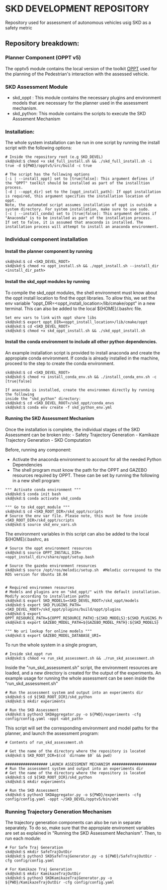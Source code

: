 SKD DEVELOPMENT REPOSITORY
==========================================================================
Repository used for assessment of autonomous vehicles usig SKD as a safety metric


## Repository breakdown:

### Planner Component (OPPT v5)
The opptv5 module contains the local version of the toolkit [OPPT](https://github.com/RDLLab/oppt) used for the planning of the Pedestrian's interaction with the assessed vehicle.

### SKD Assessment Module
- skd_oppt : This module contains the necessary plugins and environment models that are necessary for the
planner used in the assessment mechanism.
- skd_python: This module contains the scripts to execute the SKD Asssement Mechanism

### Installation:
The whole system installation can be run in one script by running the install script with the following options:
```
# Inside the repository root (e.g SKD_DEVEL)
skd@skd:$ chmod +x skd_full_install.sh && ./skd_full_install.sh -i true -d ${PWD}/opptv5/src/build -c true

# The script has the following options
[-i | --install_oppt] set to [true|false]: This argument defines if the "OPPT" toolkit should be installed as part of the installtion process.
[-d | --oppt_dir] set to the [oppt_install_path]: If oppt installation is required, this argument specifies the installation location of oppt. 
Note, the automated script assumes installation of oppt is outside a system directory. For system installation, make sure to use sudo.
[-c | --install_conda] set to [true|false]: This argument defines if "Anaconda" is to be installed as part of the installation process.
If set to false, it is assumed that anaconda is installed. The installation process will attempt to install an anaconda environment.
```

### Individual component installation
#### Install the planner component by running 
```
skd@skd:$ cd <SKD_DEVEL_ROOT>
skd@skd:$ chmod +x oppt_install.sh && ./oppt_install.sh --install_dir <install_dir_path>
```	

#### Install the skd_oppt modules by running

To compile the skd_oppt modules, the shell environment must know about the oppt install location to find the oppt libraries.
To allow this, we set the env variable "oppt_DIR=<oppt_install_location>/lib/cmake/oppt" in a new terminal. 
This can also be added to the local ${HOME}/.bashrc file.	
```
Set env vars to link with oppt share libs
skd@skd:$ export oppt_DIR=<oppt_install_location>/lib/cmake/oppt
skd@skd:$ cd <SKD_DEVEL_ROOT>
skd@skd:$ chmod +x skd_oppt_install.sh && ./skd_oppt_install.sh
```

#### Install the conda environment to include all other python dependencies. 
An example installation script is provided to install anaconda and create the appropiate conda environment. 
If conda is already installed in the machine, proceed to the step to create the conda environment.
```
skd@skd:$ cd <SKD_DEVEL_ROOT>
skd@skd:$ chmod +x install_conda_env.sh && ./install_conda_env.sh -c [true|false]

If anaconda is installed, create the environmen directly by running the following 
inside the "skd_python" directory:
skd@skd:$ cd <SKD_DEVEL_ROOT>/skd_oppt/conda_envs
skd@skd:$ conda env create -f skd_python_env.yml
```

#### Running the SKD Assessment Mechanism
Once the installation is complete, the individual stages of the SKD Assessment can be broken into:
	- Safety Trajectory Generation
	- Kamikaze Trajectory Generation
	- SKD Computation

Before, running any component:
- Activate the anaconda environment to account for all the needed Python Dependencies
- The shell program must know the path for the OPPT and GAZEBO resources required by OPPT.
These can be set by running the following in a new shell program:
```
""" Activate conda environment """
skd@skd:$ conda init bash
skd@skd:$ conda activate skd_conda
```

```
""" Go to skd_oppt_module """
skd@skd:$ cd <SKD_ROOT_DIR>/skd_oppt/scripts
# Source the env var file. Please note, this must be fone inside <SKD_ROOT_DIR>/skd_oppt/scripts
skd@skd:$ source skd_env_vars.sh
```

The environment variables in this script can also be added to the local ${HOME}/.bashrc, as
```
# Source the oppt environment resources
skd@skd:$ source OPPT_INSTALL_DIR=<oppt_install_dir>/share/oppt/setup.bash

# Source the gazebo environment resources
skd@skd:$ source /opt/ros/melodic/setup.sh  #Melodic correspond to the ROS version for Ubuntu 18.04 


# Required environmen resources
# Models and plugins are on "skd_oppt/" with the default installation. Modify according to installation paths
skd@skd:$ export SKD_MODELS=<SKD_DEVEL_ROOT>/skd_oppt/models
skd@skd:$ export SKD_PLUGINS_PATH=<SKD_DEVEL_ROOT>/skd_oppt/plugins/build/oppt/plugins
skd@skd:$ export OPPT_RESOURCE_PATH=${OPPT_RESOURCE_PATH}:${SKD_MODELS}:${SKD_PLUGINS_PATH}
skd@skd:$ export GAZEBO_MODEL_PATH=${GAZEBO_MODEL_PATH}:${SKD_MODELS}

""" No uri lookup for online models """
skd@skd:$ export GAZEBO_MODEL_DATABASE_URI=
```


To run the whole system in a single program, 
```
# Inside skd_oppt run 
skd@skd:$ chmod +x run_skd_assessment.sh && ./run_skd_assessment.sh
```

Inside the "run_skd_assessment.sh" script, the environment resources are loaded, and a new directory is created for the output of 
the experiments. An example usage for running the whole assessment can be seen inside the "run_skd_assessment.sh"
```
# Run the assessment system and output into an experiments dir
skd@skd:$ cd ${SKD_ROOT_DIR}/skd_python
skd@skd:$ mkdir experiments

# Run the SKD Assessment 
skd@skd:$ python3 SKDAggregator.py -o ${PWD}/experiments -cfg config/config.yaml -oppt <abt_path>
```



This script will set the corresponding environment and model paths for the planner, and launch the assessment program:
```
# Contents of run_skd_assessment.sh

# Get the name of the directory where the repository is located
skd@skd:$ SKD_ROOT_DIR=$(cd `dirname $0` && pwd)

################### LAUNCH ASSESSMENT MECHANISM ####################
# Run the assessment system and output into an experiments dir
# Get the name of the directory where the repository is located
skd@skd:$ cd ${SKD_ROOT_DIR}/skd_python
skd@skd:$ mkdir experiments

# Run the SKD Assessment 
skd@skd:$ python3 SKDAggregator.py -o ${PWD}/experiments -cfg config/config.yaml -oppt ~/SKD_DEVEL/opptv5/bin/abt 

```

### Running Trajectory Generation Mechanism
The trajectory generation components can also be run in separate separately. 
To do so, make sure that the appropiate enviroment variables are set as explained 
in "Running the SKD Assessment Mechanism". Then, to run each module:
```
# For Safe Traj Generation
skd@skd:$ mkdir SafeTrajOutDir
skd@skd:$ python3 SKDSafeTrajGenerator.py -o ${PWD}/SafeTrajOutDir -cfg config/config.yaml

# For Kamikaze Traj Generation
skd@skd:$ mkdir KamikazeTrajOutDir
skd@skd:$ python3 SKDKamikazeTrajGenerator.py -o ${PWD}/KamikazeTrajOutDir -cfg config/config.yaml

```



